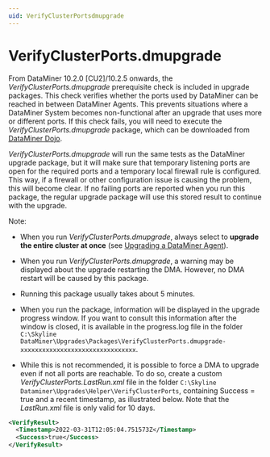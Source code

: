 ```yaml
---
uid: VerifyClusterPortsdmupgrade
---
```


# VerifyClusterPorts.dmupgrade

From DataMiner 10.2.0 [CU2]/10.2.5 onwards, the *VerifyClusterPorts.dmupgrade* prerequisite check is included in upgrade packages. This check verifies whether the ports used by DataMiner can be reached in between DataMiner Agents. This prevents situations where a DataMiner System becomes non-functional after an upgrade that uses more or different ports. If this check fails, you will need to execute the *VerifyClusterPorts.dmupgrade* package, which can be downloaded from [DataMiner Dojo](https://community.dataminer.services/download/verifyclusterports-dmupgrade/).

*VerifyClusterPorts.dmupgrade* will run the same tests as the DataMiner upgrade package, but it will make sure that temporary listening ports are open for the required ports and a temporary local firewall rule is configured. This way, if a firewall or other configuration issue is causing the problem, this will become clear. If no failing ports are reported when you run this package, the regular upgrade package will use this stored result to continue with the upgrade.

Note:

- When you run *VerifyClusterPorts.dmupgrade*, always select to **upgrade the entire cluster at once** (see [Upgrading a DataMiner Agent](xref:Upgrading_a_DataMiner_Agent)).

- When you run *VerifyClusterPorts.dmupgrade*, a warning may be displayed about the upgrade restarting the DMA. However, no DMA restart will be caused by this package.

- Running this package usually takes about 5 minutes.

- When you run the package, information will be displayed in the upgrade progress window. If you want to consult this information after the window is closed, it is available in the progress.log file in the folder `C:\Skyline DataMiner\Upgrades\Packages\VerifyClusterPorts.dmupgrade-xxxxxxxxxxxxxxxxxxxxxxxxxxxxxxxx`.

- While this is not recommended, it is possible to force a DMA to upgrade even if not all ports are reachable. To do so, create a custom *VerifyClusterPorts.LastRun.xml* file in the folder `C:\Skyline Dataminer\Upgrades\Helper\VerifyClusterPorts`, containing Success = true and a recent timestamp, as illustrated below. Note that the *LastRun.xml* file is only valid for 10 days.

```xml
<VerifyResult>
  <Timestamp>2022-03-31T12:05:04.751573Z</Timestamp>
  <Success>true</Success>
</VerifyResult>
```
